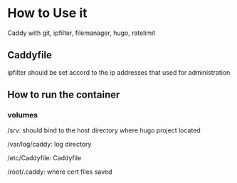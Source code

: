 # How to Use it

Caddy with git, ipfilter, filemanager, hugo, ratelimit

## Caddyfile

ipfilter should be set accord to the ip addresses that used for administration

## How to run the container

### volumes

/srv: should bind to the host directory where hugo project located

/var/log/caddy: log directory

/etc/Caddyfile: Caddyfile

/root/.caddy: where cert files saved

